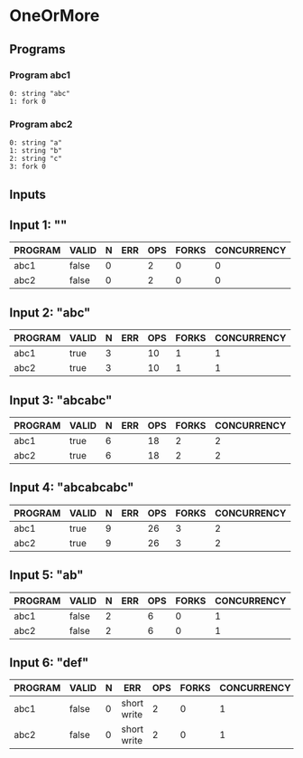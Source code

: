 # OneOrMore

## Programs

### Program abc1

```
0: string "abc"
1: fork 0
```

### Program abc2

```
0: string "a"
1: string "b"
2: string "c"
3: fork 0
```

## Inputs

## Input 1: ""

| PROGRAM | VALID | N |  ERR  | OPS | FORKS | CONCURRENCY |
|---------|-------|---|-------|-----|-------|-------------|
| abc1    | false | 0 | <nil> |   2 |     0 |           0 |
| abc2    | false | 0 | <nil> |   2 |     0 |           0 |

## Input 2: "abc"

| PROGRAM | VALID | N |  ERR  | OPS | FORKS | CONCURRENCY |
|---------|-------|---|-------|-----|-------|-------------|
| abc1    | true  | 3 | <nil> |  10 |     1 |           1 |
| abc2    | true  | 3 | <nil> |  10 |     1 |           1 |

## Input 3: "abcabc"

| PROGRAM | VALID | N |  ERR  | OPS | FORKS | CONCURRENCY |
|---------|-------|---|-------|-----|-------|-------------|
| abc1    | true  | 6 | <nil> |  18 |     2 |           2 |
| abc2    | true  | 6 | <nil> |  18 |     2 |           2 |

## Input 4: "abcabcabc"

| PROGRAM | VALID | N |  ERR  | OPS | FORKS | CONCURRENCY |
|---------|-------|---|-------|-----|-------|-------------|
| abc1    | true  | 9 | <nil> |  26 |     3 |           2 |
| abc2    | true  | 9 | <nil> |  26 |     3 |           2 |

## Input 5: "ab"

| PROGRAM | VALID | N |  ERR  | OPS | FORKS | CONCURRENCY |
|---------|-------|---|-------|-----|-------|-------------|
| abc1    | false | 2 | <nil> |   6 |     0 |           1 |
| abc2    | false | 2 | <nil> |   6 |     0 |           1 |

## Input 6: "def"

| PROGRAM | VALID | N |     ERR     | OPS | FORKS | CONCURRENCY |
|---------|-------|---|-------------|-----|-------|-------------|
| abc1    | false | 0 | short write |   2 |     0 |           1 |
| abc2    | false | 0 | short write |   2 |     0 |           1 |

